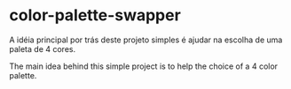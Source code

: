 # color-palette-swapper

A idéia principal por trás deste projeto simples é ajudar na escolha de uma paleta de 4 cores.

The main idea behind this simple project is to help the choice of a 4 color palette.
